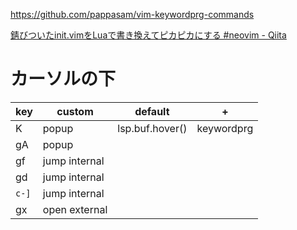 https://github.com/pappasam/vim-keywordprg-commands

[錆びついたinit.vimをLuaで書き換えてピカピカにする #neovim - Qiita](https://qiita.com/matoruru/items/b5ad6e0f1ef6c804378d)

# カーソルの下

| key   | custom        | default         | +          |
| ----- | ------------- | --------------- | ---------- |
| K     | popup         | lsp.buf.hover() | keywordprg |
| gA    | popup         |                 |
| gf    | jump internal |
| gd    | jump internal |
| `c-]` | jump internal |
| gx    | open external |

